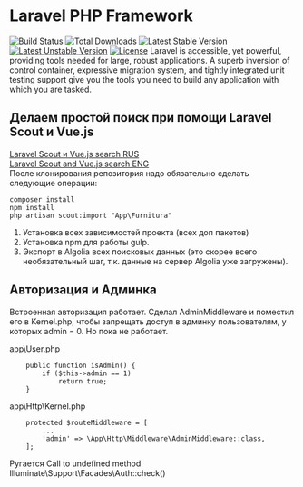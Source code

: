 # Laravel PHP Framework

[![Build Status](https://travis-ci.org/laravel/framework.svg)](https://travis-ci.org/laravel/framework)
[![Total Downloads](https://poser.pugx.org/laravel/framework/d/total.svg)](https://packagist.org/packages/laravel/framework)
[![Latest Stable Version](https://poser.pugx.org/laravel/framework/v/stable.svg)](https://packagist.org/packages/laravel/framework)
[![Latest Unstable Version](https://poser.pugx.org/laravel/framework/v/unstable.svg)](https://packagist.org/packages/laravel/framework)
[![License](https://poser.pugx.org/laravel/framework/license.svg)](https://packagist.org/packages/laravel/framework)
Laravel is accessible, yet powerful, providing tools needed for large, robust applications. A superb inversion of control container, expressive migration system, and tightly integrated unit testing support give you the tools you need to build any application with which you are tasked.

## Делаем простой поиск при помощи Laravel Scout и Vue.js
[Laravel Scout и Vue.js search RUS](https://laravel-news.ru/blog/tutorials/build-search-functionality-with-laravel-scout-and-vue-js)  
[Laravel Scout and Vue.js search ENG](https://scotch.io/tutorials/build-search-functionality-with-laravel-scout-and-vue-js)  
После клонирования репозитория надо обязательно сделать следующие операции:
```
composer install
npm install
php artisan scout:import "App\Furnitura"
```
1. Установка всех зависимостей проекта (всех доп пакетов)
2. Установка npm для работы gulp.
3. Экспорт в Algolia всех поисковых данных (это скорее всего необязательный шаг, т.к. данные на сервер Algolia уже загружены).


## Авторизация и Админка 

Встроенная авторизация работает.
Сделал AdminMiddleware и поместил его в Kernel.php, чтобы запрещать доступ в админку пользователям, у которых admin = 0. Но пока не работает.

app\User.php
```
    public function isAdmin() {
        if ($this->admin == 1) 
            return true;
    }
```

app\Http\Kernel.php
```
    protected $routeMiddleware = [
    	...
        'admin' => \App\Http\Middleware\AdminMiddleware::class,
    ];
```

Ругается Call to undefined method Illuminate\Support\Facades\Auth::check()